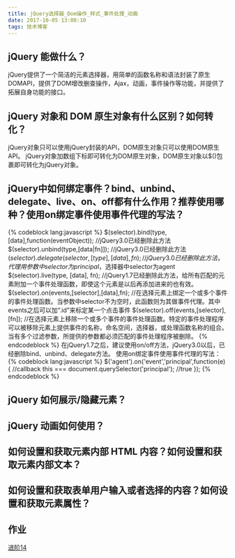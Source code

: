 ```yaml
---
title: jQuery选择器_Dom操作_样式_事件处理_动画
date: 2017-10-05 13:08:10
tags: 技术博客
---
```

##  jQuery 能做什么？
jQuery提供了一个简洁的元素选择器，用简单的函数名称和语法封装了原生DOMAPI，提供了DOM增改删查操作，Ajax，动画，事件操作等功能，并提供了拓展自身功能的接口。

##  jQuery 对象和 DOM 原生对象有什么区别？如何转化？
jQuery对象只可以使用jQuery封装的API，DOM原生对象只可以使用DOM原生API。
jQuery对象加数组下标即可转化为DOM原生对象，DOM原生对象以$()包裹即可转化为jQuery对象。

## jQuery中如何绑定事件？bind、unbind、delegate、live、on、off都有什么作用？推荐使用哪种？使用on绑定事件使用事件代理的写法？
{% codeblock lang:javascript %}
$(selector).bind(type,[data],function(eventObject)); //jQuery3.0已经删除此方法
$(selector).unbind(type,[data|fn]]); //jQuery3.0已经删除此方法
$(selector).delegate(selector,[type],[data],fn); //jQuery3.0已经删除此方法，代理用参数中selector为principal，$选择器中selector为agent
$(selector).live(type, [data], fn); //jQuery1.7已经删除此方法，给所有匹配的元素附加一个事件处理函数，即使这个元素是以后再添加进来的也有效。
$(selector).on(events,[selector],[data],fn); //在选择元素上绑定一个或多个事件的事件处理函数。当参数中selector不为空时，此函数则为其做事件代理。其中events之后可以加“.id”来标定某一个点击事件
$(selector).off(events,[selector],[fn]); //在选择元素上移除一个或多个事件的事件处理函数。特定的事件处理程序可以被移除元素上提供事件的名称，命名空间，选择器，或处理函数名称的组合。当有多个过滤参数，所提供的参数都必须匹配的事件处理程序被删除。
{% endcodeblock %}
在jQuery1.7之后，建议使用on/off方法，jQuery3.0以后，已经删除bind、unbind、delegate方法。
使用on绑定事件使用事件代理的写法：
{% codeblock lang:javascript %}
$('agent').on('event','principal',function(e){
    //callback
    this === document.querySelector('principal'); //true
  });
{% endcodeblock %}
## jQuery 如何展示/隐藏元素？
##  jQuery 动画如何使用？
## 如何设置和获取元素内部 HTML 内容？如何设置和获取元素内部文本？
## 如何设置和获取表单用户输入或者选择的内容？如何设置和获取元素属性？
## 作业
[进阶14](https://github.com/Zainking/demos/tree/master/%E8%BF%9B%E9%98%B614)
